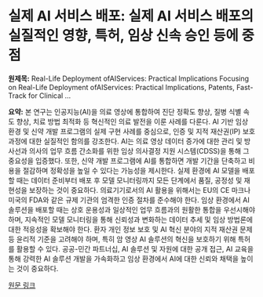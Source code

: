 # 실제 AI 서비스 배포: 실제 AI 서비스 배포의 실질적인 영향, 특허, 임상 신속 승인 등에 중점

**원제목:** Real-Life Deployment ofAIServices: Practical Implications Focusing on Real-Life Deployment ofAIServices: Practical Implications, Patents, Fast-Track for Clinical …

**요약:** 본 연구는 인공지능(AI)을 의료 영상에 통합하여 진단 정확도 향상, 질병 식별 속도 향상, 치료 방법 최적화 등 혁신적인 의료 발전을 이룬 사례를 다룬다.  AI 기반 임상 환경 및 신약 개발 프로그램의 실제 구현 사례를 중심으로, 인증 및 지적 재산권(IP) 보호 과정에 대한 실질적인 함의를 강조한다. AI는 의료 영상 데이터 증가에 대한 관리 및 방사선과 의사의 업무 흐름 간소화를 위한 임상 의사결정 지원 시스템(CDSS)을 통해 그 중요성을 입증했다.  또한, 신약 개발 프로그램에 AI를 통합하면 개발 기간을 단축하고 비용을 절감하며 정확성을 높일 수 있다는 가능성을 제시한다.  실제 환경에 AI 모델을 배포할 때는 데이터 준비부터 배포 후 모델 모니터링까지 모든 단계에서 품질, 공정성 및 재현성을 보장하는 것이 중요하다.  의료기기로서의 AI 활용을 위해서는 EU의 CE 마크나 미국의 FDA와 같은 규제 기관의 엄격한 인증 절차를 준수해야 한다.  임상 환경에서 AI 솔루션을 배포할 때는 상호 운용성과 일상적인 업무 흐름과의 원활한 통합을 우선시해야 하며, 지속적인 모델 모니터링을 통해 신뢰성과 변화하는 데이터 추세 및 임상 방법론에 대한 적응성을 확보해야 한다.  환자 개인 정보 보호 및 AI 혁신 분야의 지적 재산권 문제 등 윤리적 기준을 고려해야 하며, 특히 암 영상 AI 솔루션의 혁신을 보호하기 위해 특허를 활용할 수 있다. 공공-민간 파트너십, AI 솔루션 및 자원에 대한 공개 접근, AI 교육을 통해 강력한 AI 솔루션 개발을 가속화하고 임상 환경에서 AI에 대한 신뢰와 채택을 높이는 것이 중요하다.

[원문 링크](https://link.springer.com/chapter/10.1007/978-3-031-89963-8_10)
